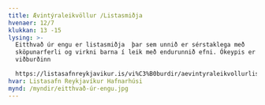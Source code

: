 ```yaml
---
title: Ævintýraleikvöllur /Listasmiðja
hvenaer: 12/7
klukkan: 13 -15
lysing: >-
  Eitthvað úr engu er listasmiðja  þar sem unnið er sérstaklega með
  sköpunarferli og virkni barna í leik með endurunnið efni. Ókeypis er á
  viðburðinn

  https://listasafnreykjavikur.is/vi%C3%B0burdir/aevintyraleikvollurlistasmidja-eitthvad-ur-engu
hvar: Listasafn Reykjavíkur Hafnarhúsi
mynd: /myndir/eitthvað-úr-engu.jpg
---
```



